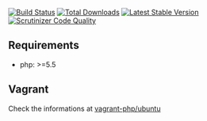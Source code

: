 [![Build Status](https://api.travis-ci.org/dominikzogg/energycalculator.png?branch=master)](https://travis-ci.org/dominikzogg/energycalculator)
[![Total Downloads](https://poser.pugx.org/dominikzogg/energycalculator/downloads.png)](https://packagist.org/packages/dominikzogg/energycalculator)
[![Latest Stable Version](https://poser.pugx.org/dominikzogg/energycalculator/v/stable.png)](https://packagist.org/packages/dominikzogg/energycalculator)
[![Scrutinizer Code Quality](https://scrutinizer-ci.com/g/dominikzogg/energycalculator/badges/quality-score.png?b=master)](https://scrutinizer-ci.com/g/dominikzogg/energycalculator/?branch=master)

## Requirements

 * php: >=5.5

## Vagrant

Check the informations at [vagrant-php/ubuntu][1]

[1]: https://github.com/vagrant-php/ubuntu
